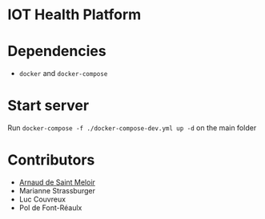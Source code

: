 # IOT Health Platform

# Dependencies
- `docker` and `docker-compose`

# Start server 
Run `docker-compose -f ./docker-compose-dev.yml up -d` on the main folder

# Contributors
 - [Arnaud de Saint Meloir](https://arnaud.at)
 - Marianne Strassburger
 - Luc Couvreux
 - Pol de Font-Réaulx